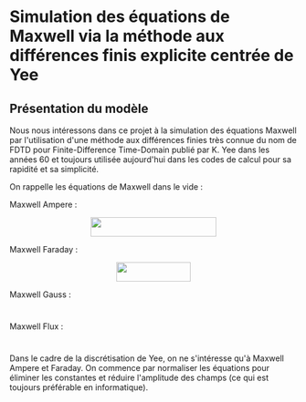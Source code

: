 # Simulation des équations de Maxwell via la méthode aux différences finis explicite centrée de Yee

## Présentation du modèle

Nous nous intéressons dans ce projet à la simulation des équations Maxwell par l'utilisation d'une méthode aux différences finies très connue du nom de FDTD pour Finite-Difference Time-Domain publié par K. Yee dans les années 60 et toujours utilisée aujourd'hui dans les codes de calcul pour sa rapidité et sa simplicité.

On rappelle les équations de Maxwell dans le vide :

Maxwell Ampere :

<p align="center"><img src="https://rawgit.com/in	git@github.com:Maison-de-la-Simulation/HPC-DFE-Paris-Saclay/year-2022-2023/.extra//fa5e3c8fcfe56486fcae2ea29d7aa026.svg?invert_in_darkmode" align=middle width=219.63344204999999pt height=33.81208709999999pt/></p>

Maxwell Faraday :

<p align="center"><img src="https://rawgit.com/in	git@github.com:Maison-de-la-Simulation/HPC-DFE-Paris-Saclay/year-2022-2023/.extra//9a5b774e6c94001adb04d0cea594a90e.svg?invert_in_darkmode" align=middle width=129.8072886pt height=33.81208709999999pt/></p>

Maxwell Gauss :

<p align="center"><img src="https://rawgit.com/in	git@github.com:Maison-de-la-Simulation/HPC-DFE-Paris-Saclay/year-2022-2023/.extra//df6d5ac4681bb3f1c44ce35bec7c04d5.svg?invert_in_darkmode" align=middle width=92.1154542pt height=11.232861749999998pt/></p>

Maxwell Flux :

<p align="center"><img src="https://rawgit.com/in	git@github.com:Maison-de-la-Simulation/HPC-DFE-Paris-Saclay/year-2022-2023/.extra//6e6f7a4af1ce686a5b47cd64829575d7.svg?invert_in_darkmode" align=middle width=92.3266806pt height=11.232861749999998pt/></p>

Dans le cadre de la discrétisation de Yee, on ne s'intéresse qu'à Maxwell Ampere et Faraday. On commence par normaliser les équations pour éliminer les constantes et réduire l'amplitude des champs (ce qui est toujours préférable en informatique).